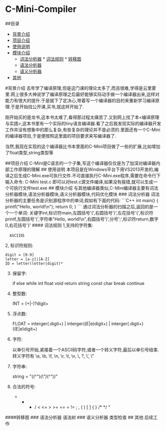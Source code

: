 # C-Mini-Compiler 

##<a name = "index"/>目录
* [背景介绍](#背景介绍)
* [项目介绍](#项目介绍)
* [使用说明](#使用说明)
* [模块介绍](#模块介绍)
    * [词法分析器](#词法分析器)
          * [词法规则](#词法规则)
          * [转移图](#转移图)
    * [语法分析器](#语法分析器)
    * [语义分析器](#语义分析器)
* [其他](#其他)

<a name = "背景介绍"/>
#背景介绍
去年学了编译原理,但是这门课的理论太多了,而且很难,学得是云里雾里.网上很多大神说学了编译原理之后最好能够实际动手做一个编译器出来,这样对能力有很大的提升.于是就下了定决心,带着写一个编译器的目的来重新学习编译原理.于是开始找公开课,买书,就这样开始了.

刚开始买的是龙书,这本书太难了,看得那过程太痛苦了.又到网上找了本<编译原理与实践>,这本书里有一个实际的tiny语言编译器.看了之后我发现实际的编译器开发工作并没有想象中的那么复杂,有些复杂的理论并不是必须的.里面还有一个C-Mini的编译器项目,于是便按照这里面的项目要求来写编译器了.

当然,我现在实现的这个编译器比书本里面的C-Mini项目做了一些的扩展,比如增加了float类型,string类型等

<a name = "项目介绍"/>
##项目介绍
C-Mini是C语言的一个子集,写这个编译器仅仅是为了加深对编译器内部工作原理的理解

<a name = "使用说明/">
## 使用说明
本项目是在Windows平台下用VS2013开发的,编译之后生成C-Mini.exe可执行文件.不可直接执行C-Mini.exe程序,需要在命令行下输入命令:  
C-Mini test.c  
即可以对test.c源文件编译,如果没有报错,就可以生成一个可执行文件test.exe

<a name = "模块介绍"/>
## 模块介绍
与其他编译器类似,C-Mini编译器主要有词法分析器模块,语法分析器模块,语义分析器模块,代码优化模块

<a name = "词法分析器"/>
### 词法分析器
词法分析器的主要任务是识别源程序中的单词,假如有下面的代码:
```C++
int main()
{
    printf("Hello, world!\n");
    return 0;
}
```
通过词法分析器的扫描之后,返回的是一个一个单词:  
    关键字int,标识符main,左圆括号'(',右圆括号')',左花括号'{',标识符printf,左圆括号'(',字符串"Hello, world!\n",右圆括号')',分号';',标识符return,数字0,右花括号'}'


<a name = "词法规则"/>
#### 词法规则
1,支持的字符集:


      ASCII码

2,&nbsp;标识符规则:


    digit = [0-9]  
    letter = [a-z]|[A-Z]  
    ID = letter(letter|digit)*
    
3. 保留字:


    if  else  while  int  float  void  return  string  const  char  break  continue
    
4. 整型数:


    INT = (+|-)?digit+
    

5. 浮点数:


    FLOAT = interger(.digit+) | interger((E|e)digit+) | interger(.digit+)((E|e)digit+)
    
  
6. 字符:


    以单引号开始,紧接着一个ASCII码字符,或者一个转义字符,最后以单引号结束.  
    转义字符有 \a, \b, \f, \n, \r, \t, \v, \\, \?, \’, \”

  
7. 字符串:


    string = "((^")*(\”)*(^”)*)*"
    
  
8. 合法的符号:


    +  -  *  /   <   <=  >  >=  ==  =  !=  ;  ,  (  )  [  ]  {  }  /*  */  “
    
<a name = "转移图"/>
####转移图


<a name = "语法分析器"/>
### 语法分析器
语法树

<a name = "语义分析器"/>
### 语义分析器
类型检查

<a name = "其他"/>
## 其他
后续工作

